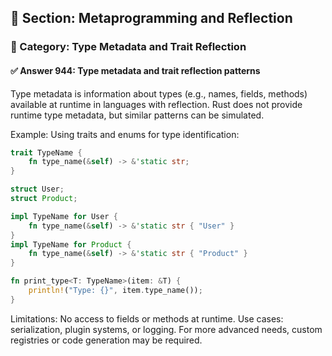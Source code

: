 ## 📘 Section: Metaprogramming and Reflection
### 🔹 Category: Type Metadata and Trait Reflection
#### ✅ Answer 944: Type metadata and trait reflection patterns

Type metadata is information about types (e.g., names, fields, methods) available at runtime in languages with reflection. Rust does not provide runtime type metadata, but similar patterns can be simulated.

Example: Using traits and enums for type identification:

```rust
trait TypeName {
    fn type_name(&self) -> &'static str;
}

struct User;
struct Product;

impl TypeName for User {
    fn type_name(&self) -> &'static str { "User" }
}
impl TypeName for Product {
    fn type_name(&self) -> &'static str { "Product" }
}

fn print_type<T: TypeName>(item: &T) {
    println!("Type: {}", item.type_name());
}
```

Limitations: No access to fields or methods at runtime. Use cases: serialization, plugin systems, or logging. For more advanced needs, custom registries or code generation may be required.
